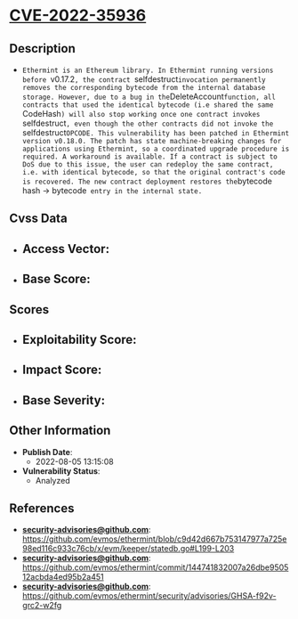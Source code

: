 
# [CVE-2022-35936](https://cve.mitre.org/cgi-bin/cvename.cgi?name=CVE-2022-35936)

## Description

- `Ethermint is an Ethereum library. In Ethermint running versions before `v0.17.2`, the contract `selfdestruct` invocation permanently removes the corresponding bytecode from the internal database storage. However, due to a bug in the `DeleteAccount`function, all contracts that used the identical bytecode (i.e shared the same `CodeHash`) will also stop working once one contract invokes `selfdestruct`, even though the other contracts did not invoke the `selfdestruct` OPCODE. This vulnerability has been patched in Ethermint version v0.18.0. The patch has state machine-breaking changes for applications using Ethermint, so a coordinated upgrade procedure is required. A workaround is available. If a contract is subject to DoS due to this issue, the user can redeploy the same contract, i.e. with identical bytecode, so that the original contract's code is recovered. The new contract deployment restores the `bytecode hash -> bytecode` entry in the internal state.`

## Cvss Data

- **Access Vector**:
  - 
- **Base Score**:
  - 

## Scores

- **Exploitability Score**:
  - 
- **Impact Score**:
  - 
- **Base Severity**:
  - 

## Other Information

- **Publish Date**:
  - 2022-08-05 13:15:08
- **Vulnerability Status**:
  - Analyzed

## References

- **security-advisories@github.com**: https://github.com/evmos/ethermint/blob/c9d42d667b753147977a725e98ed116c933c76cb/x/evm/keeper/statedb.go#L199-L203
- **security-advisories@github.com**: https://github.com/evmos/ethermint/commit/144741832007a26dbe950512acbda4ed95b2a451
- **security-advisories@github.com**: https://github.com/evmos/ethermint/security/advisories/GHSA-f92v-grc2-w2fg
